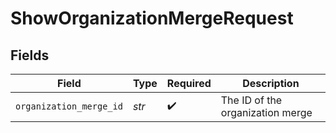 # ShowOrganizationMergeRequest


## Fields

| Field                            | Type                             | Required                         | Description                      |
| -------------------------------- | -------------------------------- | -------------------------------- | -------------------------------- |
| `organization_merge_id`          | *str*                            | :heavy_check_mark:               | The ID of the organization merge |